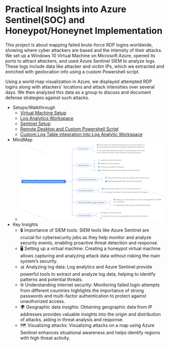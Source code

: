 # Practical Insights into Azure Sentinel(SOC) and Honeypot/Honeynet Implementation 

This project is about mapping failed brute-force RDP logins worldwide, showing where cyber attackers are based and the intensity of their attacks. We set up a Windows 10 Virtual Machine on Microsoft Azure, opened its ports to attract attackers, and used Azure Sentinel SIEM to analyze logs. These logs include data like attacker and victim IPs, which we extracted and enriched with geolocation info using a custom Powershell script. 

Using a world map visualization in Azure, we displayed attempted RDP logins along with attackers' locations and attack intensities over several days. We then analyzed this data as a group to discuss and document defense strategies against such attacks.

- Setups/Walkthrough 
  - [Virtual Machine Setup](https://github.com/kaneki0909/SIEM-Analysis/blob/main/Virtual_Machine_Setup/Vm.md) 
  - [Log Analytics Workspace](https://github.com/kaneki0909/SIEM-Analysis/blob/main/Log_Analytics_Workspace_setup/LA.md)
  - [Sentinel Setup](https://github.com/kaneki0909/SIEM-Analysis/blob/main/Sentinel_Setup/Sen.md) 
  - [Remote Desktop and Custom Powershell Script]()
  - [Custom Log Table integration into Log Analytic Workspace]() 
- MindMap 
  - ![](img/MingMap.png)
- Key Insights 
  - 🔒 Importance of SIEM tools: SIEM tools like Azure Sentinel are crucial for cybersecurity jobs as they help monitor and analyze security events, enabling proactive threat detection and response.
  - 🖥️ Setting up a virtual machine: Creating a honeypot virtual machine allows capturing and analyzing attack data without risking the main system’s security.
  - 📊 Analyzing log data: Log analytics and Azure Sentinel provide powerful tools to extract and analyze log data, helping to identify patterns and potential threats.
  - 🌐 Understanding internet security: Monitoring failed login attempts from different countries highlights the importance of strong passwords and multi-factor authentication to protect against unauthorized access.
  - 🌍 Geographic data insights: Obtaining geographic data from IP addresses provides valuable insights into the origin and distribution of attacks, aiding in threat analysis and response.
  - 🗺️ Visualizing attacks: Visualizing attacks on a map using Azure Sentinel enhances situational awareness and helps identify regions with high threat activity.


